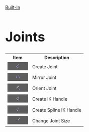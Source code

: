 [Built-In](builtIn.md)

<h1 style="font-size:3em">Joints</h1>

<table>
  <tr>
    <th>Item</th>
    <th>Description</th>
  </tr>
  <tr>
    <td><img src = "./images/Joints/1.png"></img></td>
    <td>Create Joint</td>
  </tr>
  <tr>
    <td><img src = "./images/Joints/2.png"></img></td>
    <td>Mirror Joint</td>
  </tr>
  <tr>
    <td><img src = "./images/Joints/3.png"></img></td>
    <td>Orient Joint</td>
  </tr>
  <tr>
    <td><img src = "./images/Joints/4.png"></img></td>
    <td>Create IK Handle</td>
  </tr>
  <tr>
    <td><img src = "./images/Joints/5.png"></img></td>
    <td>Create Spline IK Handle</td>
  </tr>
  <tr>
    <td><img src = "./images/Joints/6.png"></img></td>
    <td>Change Joint Size</td>
  </tr>
</table>
